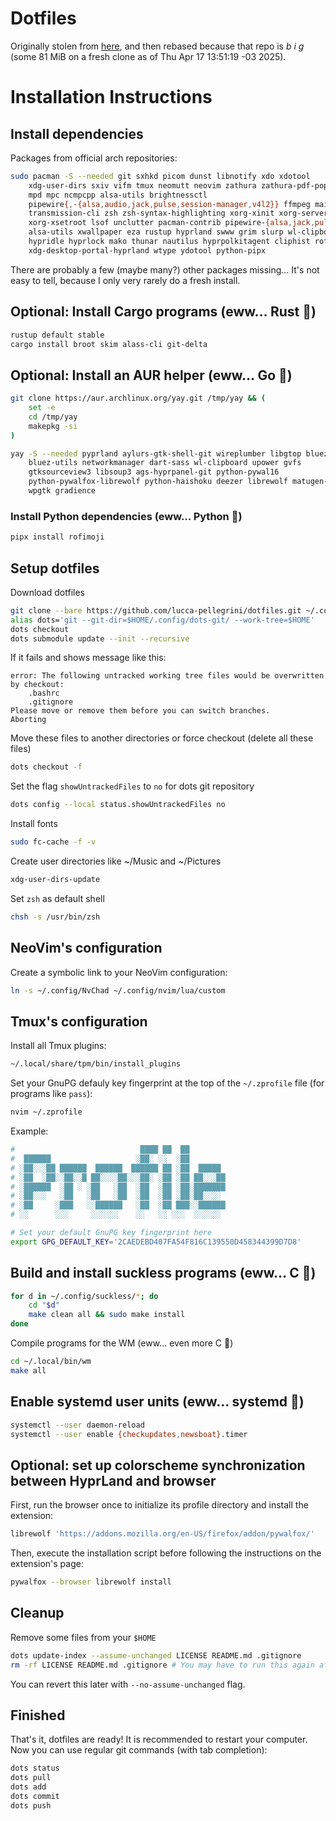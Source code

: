 # Dotfiles

Originally stolen from [here](https://github.com/YaN-3k/dots), and then rebased
because that repo is _b i g_ (some 81 MiB on a fresh clone as of Thu Apr 17
13:51:19 -03 2025).

# Installation Instructions

## Install dependencies

Packages from official arch repositories:

```sh
sudo pacman -S --needed git sxhkd picom dunst libnotify xdo xdotool           \
    xdg-user-dirs sxiv vifm tmux neomutt neovim zathura zathura-pdf-poppler   \
    mpd mpc ncmpcpp alsa-utils brightnessctl                                  \
    pipewire{,-{alsa,audio,jack,pulse,session-manager,v4l2}} ffmpeg maim      \
    transmission-cli zsh zsh-syntax-highlighting xorg-xinit xorg-server       \
    xorg-xsetroot lsof unclutter pacman-contrib pipewire-{alsa,jack,pulse}    \
    alsa-utils xwallpaper eza rustup hyprland swww grim slurp wl-clipboard    \
    hypridle hyprlock mako thunar nautilus hyprpolkitagent cliphist rofi      \
    xdg-desktop-portal-hyprland wtype ydotool python-pipx
```

There are probably a few (maybe many?) other packages missing… It's not easy to
tell, because I only very rarely do a fresh install.

## Optional: Install Cargo programs (eww… Rust 🤮)

```sh
rustup default stable
cargo install broot skim alass-cli git-delta
```

## Optional: Install an AUR helper (eww… Go 🤮)

```sh
git clone https://aur.archlinux.org/yay.git /tmp/yay && (
    set -e
    cd /tmp/yay
    makepkg -si
)
```

```sh
yay -S --needed pyprland aylurs-gtk-shell-git wireplumber libgtop bluez     \
    bluez-utils networkmanager dart-sass wl-clipboard upower gvfs           \
    gtksourceview3 libsoup3 ags-hyprpanel-git python-pywal16                \
    python-pywalfox-librewolf python-haishoku deezer librewolf matugen-git  \
    wpgtk gradience
```

### Install Python dependencies (eww… Python 🤮)
```sh
pipx install rofimoji
```

## Setup dotfiles

Download dotfiles

```sh
git clone --bare https://github.com/lucca-pellegrini/dotfiles.git ~/.config/dots-git
alias dots='git --git-dir=$HOME/.config/dots-git/ --work-tree=$HOME'
dots checkout
dots submodule update --init --recursive
```

If it fails and shows message like this:

```
error: The following untracked working tree files would be overwritten by checkout:
    .bashrc
    .gitignore
Please move or remove them before you can switch branches.
Aborting
```

Move these files to another directories or force checkout (delete all these
files)

```sh
dots checkout -f
```

Set the flag `showUntrackedFiles` to `no` for dots git repository

```sh
dots config --local status.showUntrackedFiles no
```

Install fonts

```sh
sudo fc-cache -f -v
```

Create user directories like ~/Music and ~/Pictures

```sh
xdg-user-dirs-update
```

Set `zsh` as default shell

```sh
chsh -s /usr/bin/zsh
```

## NeoVim's configuration

Create a symbolic link to your NeoVim configuration:

```sh
ln -s ~/.config/NvChad ~/.config/nvim/lua/custom
```

## Tmux's configuration

Install all Tmux plugins:

```sh
~/.local/share/tpm/bin/install_plugins
```

Set your GnuPG defauly key fingerprint at the top of the `~/.zprofile` file
(for programs like `pass`):
```sh
nvim ~/.zprofile
```
Example:
```zsh
#                            ████ ██  ██
#  ██████                   ░██░ ░░  ░██
# ░██░░░██ ██████  ██████  ██████ ██ ░██  █████
# ░██  ░██░░██░░█ ██░░░░██░░░██░ ░██ ░██ ██░░░██
# ░██████  ░██ ░ ░██   ░██  ░██  ░██ ░██░███████
# ░██░░░   ░██   ░██   ░██  ░██  ░██ ░██░██░░░░
# ░██     ░███   ░░██████   ░██  ░██ ███░░██████
# ░░      ░░░     ░░░░░░    ░░   ░░ ░░░  ░░░░░░

# Set your default GnuPG key fingerprint here
export GPG_DEFAULT_KEY='2CAEDEBD407FA54F816C139550D458344399D7D8'

```

## Build and install suckless programs (eww… C 🤮)

```sh
for d in ~/.config/suckless/*; do
	cd "$d"
	make clean all && sudo make install
done
```

Compile programs for the WM (eww… even more C 🤮)

```sh
cd ~/.local/bin/wm
make all
```

## Enable systemd user units (eww… systemd 🤮)

```sh
systemctl --user daemon-reload
systemctl --user enable {checkupdates,newsboat}.timer
```

## Optional: set up colorscheme synchronization between HyprLand and browser

First, run the browser once to initialize its profile directory and install the
extension:

```sh
librewolf 'https://addons.mozilla.org/en-US/firefox/addon/pywalfox/'
```

Then, execute the installation script before following the instructions on the
extension's page:

```sh
pywalfox --browser librewolf install
```

## Cleanup

Remove some files from your `$HOME`

```sh
dots update-index --assume-unchanged LICENSE README.md .gitignore
rm -rf LICENSE README.md .gitignore # You may have to run this again after a pull
```

You can revert this later with `--no-assume-unchanged` flag.

## Finished

That's it, dotfiles are ready! It is recommended to restart your computer. Now
you can use regular git commands (with tab completion):

```sh
dots status
dots pull
dots add
dots commit
dots push
```
